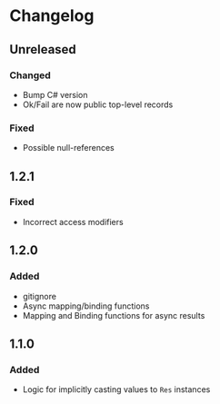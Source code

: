 # Changelog

## Unreleased

### Changed

- Bump C# version
- Ok/Fail are now public top-level records

### Fixed

- Possible null-references

## 1.2.1

### Fixed

- Incorrect access modifiers

## 1.2.0

### Added

- gitignore
- Async mapping/binding functions
- Mapping and Binding functions for async results

## 1.1.0

### Added

- Logic for implicitly casting values to `Res` instances